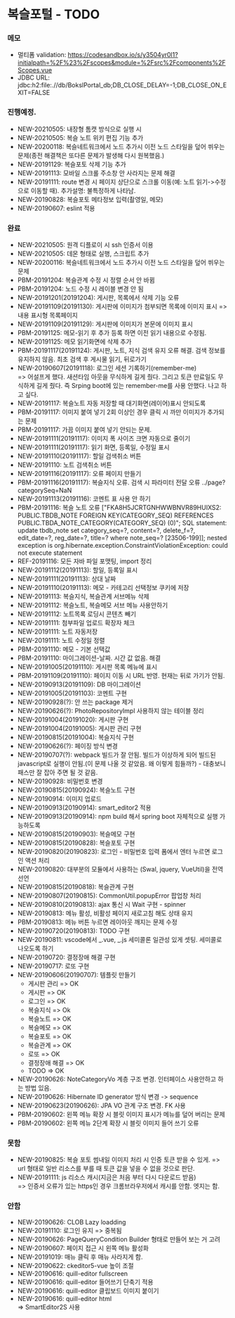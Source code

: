 # 복슬포털 - TODO

### 메모

- 멀티폼 validation: https://codesandbox.io/s/y3504yr0l1?initialpath=%2F%23%2Fscopes&module=%2Fsrc%2Fcomponents%2FScopes.vue
- JDBC URL: jdbc:h2:file:.//db/BokslPortal_db;DB_CLOSE_DELAY=-1;DB_CLOSE_ON_EXIT=FALSE

### 진행예정.
- NEW-20210505: 내장형 톰캣 방식으로 실행 시 
- NEW-20210505: 복슬 노트 위키 편집 기능 추가
- NEW-20200118: 복슬네트워크에서 노드 추가시 이전 노드 스타일을 덮어 쒸우는 문제(종전 해결책은 또다른 문제가 발생해 다시 원복했음.)
- NEW-20191129: 복슬포토 삭제 기능 추가
- NEW-20191113: 모바일 스크롤 주소창 안 사라지는 문제 해결
- NEW-20191111: route 변경 시 페이지 상단으로 스크롤 이동(예: 노트 읽기->수정으로 이동할 때). 추가설명: 불특정하게 나타남.
- NEW-20190828: 복슬포토 메타정보 입력(촬영일, 메모)
- NEW-20190607: eslint 적용

### 완료
- NEW-20210505: 원격 디플로이 시 ssh 인증서 이용
- NEW-20210505: 데몬 형태로 실행, 스크립트 추가
- NEW-20200116: 복슬네트워크에서 노드 추가시 이전 노드 스타일을 덮어 쒸우는 문제
- PBM-20191204: 복슬관계 수정 시 정렬 순서 안 바뀜
- PBM-20191204: 노드 수정 시 레이블 변경 안 됨
- NEW-20191201(20191204): 게시판, 목록에서 삭제 기능 오류
- NEW-20191109(20191130): 게시판에 이미지가 첨부되면 목록에 이미지 표시 => 내용 표시형 목록페이지
- NEW-20191109(20191129): 게시판에 이미지가 본문에 이미지 표시
- PBM-20191125: 메모-읽기 후 추가 등록 하면 이전 읽기 내용으로 수정됨.
- NEW-20191125: 메모 읽기화면에 삭제 추가
- PBM-20191117(20191124): 게시판, 노트, 지식 검색 유지 오류 해결.  검색 정보를 유지하지 않음. 최초 검색 후 게시물 읽기, 뒤로가기
- NEW-20190607(20191118): 로그인 세션 기록하기(remember-me)<br/>
  => 어설프게 했다. 새션타임 아웃을 무식하게 길게 줬다. 그리고 토큰 만료일도 무식하게 길게 줬다. 즉 Srping boot에 있는 remember-me를 사용 안했다. 나고 하고 싶다.
- NEW-20191117: 복슬노트 자동 저장할 때 대기화면(레이어)표시 안되도록
- PBM-20191117: 이미지 붙여 넣기 2회 이상인 경우 클릭 시 까만 이미지가 추가되는 문제
- PBM-20191117: 가끔 이미지 붙여 넣기 안되는 문제.
- NEW-20191111(20191117): 이미지 폭 사이즈 크면 자동으로 줄이기
- NEW-20191111(20191117): 읽기 화면, 등록일, 수정일 표시
- NEW-20191110(20191117): 할일 검색취소 버튼
- NEW-20191110: 노트 검색취소 버튼
- NEW-20191116(20191117): 오류 페이지 만들기
- PBM-20191116(20191117): 복슬지식 오류. 검색 시 파라미터 전달 오류 ../page?categorySeq=NaN
- NEW-20191113(20191116): 코멘트 표 사용 안 하기
- PBM-20191116: 복슬 노트 오류 ["FKA8H5JCRTGNHWWBNVR89HUIXS2: PUBLIC.TBDB_NOTE FOREIGN KEY(CATEGORY_SEQ) REFERENCES PUBLIC.TBDA_NOTE_CATEGORY(CATEGORY_SEQ) (0)"; SQL statement: update tbdb_note set category_seq=?, content=?, delete_f=?, edit_date=?, reg_date=?, title=? where note_seq=? [23506-199]]; nested exception is org.hibernate.exception.ConstraintViolationException: could not execute statement
- REF-20191116: 모든 자바 파일 포맷팅, import 정리
- NEW-20191112(20191113): 할일, 등록일 표시
- NEW-20191111(20191113): 상대 날짜
- NEW-20191110(20191113): 메모 - 카테고리 선택정보 쿠키에 저장
- NEW-20191113: 복슬지식, 복슬관계 서브메뉴 삭제
- NEW-20191112: 복슬노트, 복슬메모 서브 메뉴 사용안하기
- NEW-20191112: 노트목록 로딩시 콘텐츠 빼기
- NEW-20191111: 첨부파일 업로드 확장자 체크
- NEW-20191111: 노트 자동저장
- NEW-20191111: 노트 수정일 정렬
- PBM-20191110: 메모 - 기본 선택값
- PBM-20191110: 마이그레이션-날짜. 시간 값 없음. 해결
- NEW-20191005(20191110): 게시판 목록 메뉴에 표시
- PBM-20191109(20191110): 페이지 이동 시 URL 반영. 현재는 뒤로 가기가 안됨.
- NEW-20190913(20191109): DB 마이그레이션
- NEW-20191005(20191103): 코멘트 구현
- NEW-20190928(?): 안 쓰는 package 제거
- NEW-20190626(?): PhotoRepositoryImpl 사용하지 않는 테이블 정리
- NEW-20191004(20191020): 게시판 구현
- NEW-20191004(20191005): 게시판 관리 구현
- NEW-20190815(20191004): 복슬지식 구현
- NEW-20190626(?): 페이징 방식 변경
- NEW-20190707(?): webpack 빌드가 잘 안됨. 빌드가 이상하게 되어 빌드된 javascript로 실행이 안됨.(이 문제 나올 것 같았음. 왜 이렇게 힘들까?) - 대충보니 패스만 잘 잡아 주면 될 것 같음.
- NEW-20190928: 비밀번호 변경
- NEW-20190815(20190924): 복슬노트 구현
- NEW-20190914: 이미지 업로드
- NEW-20190913(20190914): smart_editor2 적용
- NEW-20190913(20190914): npm build 해서 spring boot 자체적으로 실행 가능하도록
- NEW-20190815(20190903): 복슬메모 구현
- NEW-20190815(20190828): 복슬포토 구현
- NEW-20190820(20190823): 로그인 - 비밀번호 입력 폼에서 엔터 누르면 로그인 액션 처리
- NEW-20190820: 대부분의 모듈에서 사용하는 (Swal, jquery, VueUtil)을 전역 선언
- NEW-20190815(20190818): 복슬관계 구현
- NEW-20190807(20190815): CommonUtil.popupError 팝업창 처리
- NEW-20190810(20190813): ajax 통신 시 Wait 구현 - spinner
- NEW-20190813: 메뉴 활성, 비활성 페이지 새로고침 해도 상태 유지
- PBM-20190813: 메뉴 버튼 누르면 레이아웃 깨지는 문제 수정
- NEW-20190720(20190813): TODO 구현
- NEW-20190811: vscode에서 _.vue, _.js 세미콜론 일관성 있게 셋팅. 세미콜로 나오도록 하기
- NEW-20190720: 결정장애 해결 구현
- NEW-20190717: 로또 구현
- NEW-20190606(20190707): 템플릿 만들기
  - 게시판 관리 => OK
  - 게시판 => OK
  - 로그인 => OK
  - 복슬지식 => Ok
  - 복슬노트 => OK
  - 복슬메모 => OK
  - 복슬포토 => OK
  - 복슬관계 => OK
  - 로또 => OK
  - 결정장애 해결 => OK
  - TODO => OK
- NEW-20190626: NoteCategoryVo 계층 구조 변경. 인터페이스 사용안하고 하는 방법 있음.
- NEW-20190626: Hibernate ID generator 방식 변경 -> sequence
- NEW-20190623(20190626): JPA VO 관계 구조 변경. FK 사용
- PBM-20190602: 왼쪽 메뉴 확장 시 블릿 이미지 표시가 메뉴를 덮어 버리는 문제
- PBM-20190602: 왼쪽 메뉴 2단계 확장 시 블릿 이미지 들어 쓰기 오류

### 못함
- NEW-20190825: 복슬 포토 썸내일 이미지 처리 시 인증 토큰 받을 수 있게.
  => url 형태로 일반 리소스를 부를 때 토큰 값을 넣을 수 없을 것으로 판단.
- NEW-20191111: js 리소스 캐시(지금은 처음 부터 다시 다운로드 받음)<br/>
  => 인증서 오류가 있는 https인 경우 크롬브라우저에서 캐시를 안함. 엣지는 함.

### 안함
- NEW-20190626: CLOB Lazy loadding
- NEW-20191110: 로그인 유지 => 중복됨
- NEW-20190626: PageQueryCondition Builder 형태로 만들어 보는 거 고려
- NEW-20190607: 페이지 접근 시 왼쪽 메뉴 활성화
- NEW-20191019: 매뉴 클릭 후 매뉴 사라지게 함.
- NEW-20190622: ckeditor5-vue 높이 조절
- NEW-20190616: quill-editor fullscreen
- NEW-20190616: quill-editor 들어쓰기 단축기 적용
- NEW-20190616: quill-editor 클립보드 이미지 붙이기
- NEW-20190616: quill-editor html<br>
  => SmartEditor2S 사용
